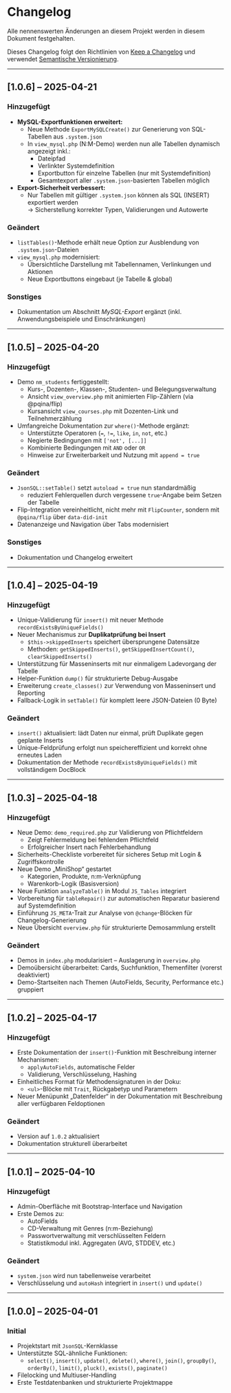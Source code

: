 # Changelog

Alle nennenswerten Änderungen an diesem Projekt werden in diesem Dokument festgehalten.

Dieses Changelog folgt den Richtlinien von [Keep a Changelog](https://keepachangelog.com/de/1.0.0/)
und verwendet [Semantische Versionierung](https://semver.org/lang/de/).

---

## [1.0.6] – 2025-04-21
### Hinzugefügt
- **MySQL-Exportfunktionen erweitert:**
  - Neue Methode `ExportMySQLCreate()` zur Generierung von SQL-Tabellen aus `.system.json`
  - In `view_mysql.php` (N:M-Demo) werden nun alle Tabellen dynamisch angezeigt inkl.:
    - Dateipfad
    - Verlinkter Systemdefinition
    - Exportbutton für einzelne Tabellen (nur mit Systemdefinition)
    - Gesamtexport aller `.system.json`-basierten Tabellen möglich
- **Export-Sicherheit verbessert:**
  - Nur Tabellen mit gültiger `.system.json` können als SQL (INSERT) exportiert werden  
    → Sicherstellung korrekter Typen, Validierungen und Autowerte

### Geändert
- `listTables()`-Methode erhält neue Option zur Ausblendung von `.system.json`-Dateien
- `view_mysql.php` modernisiert:
  - Übersichtliche Darstellung mit Tabellennamen, Verlinkungen und Aktionen
  - Neue Exportbuttons eingebaut (je Tabelle & global)

### Sonstiges
- Dokumentation um Abschnitt *MySQL-Export* ergänzt (inkl. Anwendungsbeispiele und Einschränkungen)

---

## [1.0.5] – 2025-04-20
### Hinzugefügt
- Demo `nm_students` fertiggestellt:
  - Kurs-, Dozenten-, Klassen-, Studenten- und Belegungsverwaltung
  - Ansicht `view_overview.php` mit animierten Flip-Zählern (via @pqina/flip)
  - Kursansicht `view_courses.php` mit Dozenten-Link und Teilnehmerzählung
- Umfangreiche Dokumentation zur `where()`-Methode ergänzt:
  - Unterstützte Operatoren (`=`, `!=`, `like`, `in`, `not`, etc.)
  - Negierte Bedingungen mit `['not', [...]]`
  - Kombinierte Bedingungen mit `AND` oder `OR`
  - Hinweise zur Erweiterbarkeit und Nutzung mit `append = true`

### Geändert
- `JsonSQL::setTable()` setzt `autoload = true` nun standardmäßig  
  - reduziert Fehlerquellen durch vergessene `true`-Angabe beim Setzen der Tabelle
- Flip-Integration vereinheitlicht, nicht mehr mit `FlipCounter`, sondern mit `@pqina/flip` über `data-did-init`
- Datenanzeige und Navigation über Tabs modernisiert

### Sonstiges
- Dokumentation und Changelog erweitert


---


## [1.0.4] – 2025-04-19
### Hinzugefügt
- Unique-Validierung für `insert()` mit neuer Methode `recordExistsByUniqueFields()`
- Neuer Mechanismus zur **Duplikatprüfung bei Insert**
  - `$this->skippedInserts` speichert übersprungene Datensätze
  - Methoden: `getSkippedInserts()`, `getSkippedInsertCount()`, `clearSkippedInserts()`
- Unterstützung für Masseninserts mit nur einmaligem Ladevorgang der Tabelle
- Helper-Funktion `dump()` für strukturierte Debug-Ausgabe
- Erweiterung `create_classes()` zur Verwendung von Masseninsert und Reporting
- Fallback-Logik in `setTable()` für komplett leere JSON-Dateien (0 Byte)

### Geändert
- `insert()` aktualisiert: lädt Daten nur einmal, prüft Duplikate gegen geplante Inserts
- Unique-Feldprüfung erfolgt nun speichereffizient und korrekt ohne erneutes Laden
- Dokumentation der Methode `recordExistsByUniqueFields()` mit vollständigem DocBlock

---

## [1.0.3] – 2025-04-18
### Hinzugefügt
- Neue Demo: `demo_required.php` zur Validierung von Pflichtfeldern
  - Zeigt Fehlermeldung bei fehlendem Pflichtfeld
  - Erfolgreicher Insert nach Fehlerbehandlung
- Sicherheits-Checkliste vorbereitet für sicheres Setup mit Login & Zugriffskontrolle
- Neue Demo „MiniShop“ gestartet
  - Kategorien, Produkte, n:m-Verknüpfung
  - Warenkorb-Logik (Basisversion)
- Neue Funktion `analyzeTable()` in Modul `JS_Tables` integriert
- Vorbereitung für `tableRepair()` zur automatischen Reparatur basierend auf Systemdefinition
- Einführung `JS_META`-Trait zur Analyse von `@change`-Blöcken für Changelog-Generierung
- Neue Übersicht `overview.php` für strukturierte Demosammlung erstellt

### Geändert
- Demos in `index.php` modularisiert – Auslagerung in `overview.php`
- Demoübersicht überarbeitet: Cards, Suchfunktion, Themenfilter (vorerst deaktiviert)
- Demo-Startseiten nach Themen (AutoFields, Security, Performance etc.) gruppiert

---

## [1.0.2] – 2025-04-17
### Hinzugefügt
- Erste Dokumentation der `insert()`-Funktion mit Beschreibung interner Mechanismen:
  - `applyAutoFields`, automatische Felder
  - Validierung, Verschlüsselung, Hashing
- Einheitliches Format für Methodensignaturen in der Doku:
  - `<ul>`-Blöcke mit `Trait`, Rückgabetyp und Parametern
- Neuer Menüpunkt „Datenfelder“ in der Dokumentation mit Beschreibung aller verfügbaren Feldoptionen

### Geändert
- Version auf `1.0.2` aktualisiert
- Dokumentation strukturell überarbeitet

---

## [1.0.1] – 2025-04-10
### Hinzugefügt
- Admin-Oberfläche mit Bootstrap-Interface und Navigation
- Erste Demos zu:
  - AutoFields
  - CD-Verwaltung mit Genres (n:m-Beziehung)
  - Passwortverwaltung mit verschlüsselten Feldern
  - Statistikmodul inkl. Aggregaten (AVG, STDDEV, etc.)

### Geändert
- `system.json` wird nun tabellenweise verarbeitet
- Verschlüsselung und `autoHash` integriert in `insert()` und `update()`

---

## [1.0.0] – 2025-04-01
### Initial
- Projektstart mit `JsonSQL`-Kernklasse
- Unterstützte SQL-ähnliche Funktionen:
  - `select()`, `insert()`, `update()`, `delete()`, `where()`, `join()`, `groupBy()`, `orderBy()`, `limit()`, `pluck()`, `exists()`, `paginate()`
- Filelocking und Multiuser-Handling
- Erste Testdatenbanken und strukturierte Projektmappe
